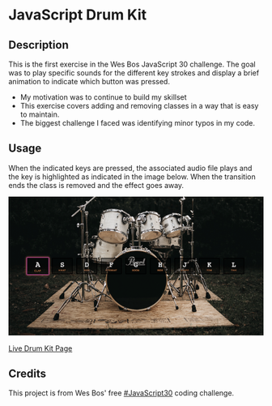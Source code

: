 # JavaScript Drum Kit

## Description

This is the first exercise in the Wes Bos JavaScript 30 challenge. The goal was to play specific sounds for the different key strokes and display a brief animation to indicate which button was pressed.

- My motivation was to continue to build my skillset
- This exercise covers adding and removing classes in a way that is easy to maintain.
- The biggest challenge I faced was identifying minor typos in my code.

## Usage

When the indicated keys are pressed, the associated audio file plays and the key is highlighted as indicated in the image below. When the transition ends the class is removed and the effect goes away.

![Drum Kit Screenshot](./assets/images/DrumKit_SS.png)

[Live Drum Kit Page](https://katemcro.github.io/drumKitJS30_01/)

## Credits

This project is from Wes Bos' free [#JavaScript30](https://javascript30.com/) coding challenge.
